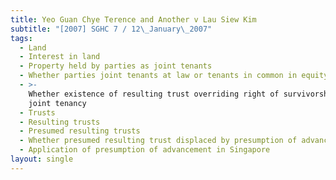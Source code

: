 ```yaml
---
title: Yeo Guan Chye Terence and Another v Lau Siew Kim
subtitle: "[2007] SGHC 7 / 12\_January\_2007"
tags:
  - Land
  - Interest in land
  - Property held by parties as joint tenants
  - Whether parties joint tenants at law or tenants in common in equity
  - >-
    Whether existence of resulting trust overriding right of survivorship in
    joint tenancy
  - Trusts
  - Resulting trusts
  - Presumed resulting trusts
  - Whether presumed resulting trust displaced by presumption of advancement
  - Application of presumption of advancement in Singapore
layout: single
---
```


